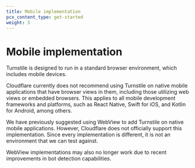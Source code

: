 ```yaml
---
title: Mobile implementation
pcx_content_type: get-started
weight: 5
---
```


# Mobile implementation

Turnstile is designed to run in a standard browser environment, which includes mobile devices.

Cloudflare currently does not recommend using Turnstile on native mobile applications that have browser views in them, including those utilizing web views or embedded browsers. This applies to all mobile development frameworks and platforms, such as React Native, Swift for iOS, and Kotlin for Android, among others.

We have previously suggested using WebView to add Turnstile on native mobile applications. However, Cloudflare does not officially support this implementation. Since every implementation is different, it is not an environment that we can test against.

WebView implementations may also no longer work due to recent improvements in bot detection capabilities.